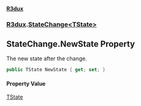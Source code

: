 #### [R3dux](R3dux.md 'R3dux')
### [R3dux](R3dux.md#R3dux 'R3dux').[StateChange&lt;TState&gt;](StateChange_TState_.md 'R3dux.StateChange<TState>')

## StateChange<TState>.NewState Property

The new state after the change.

```csharp
public TState NewState { get; set; }
```

#### Property Value
[TState](StateChange_TState_.md#R3dux.StateChange_TState_.TState 'R3dux.StateChange<TState>.TState')